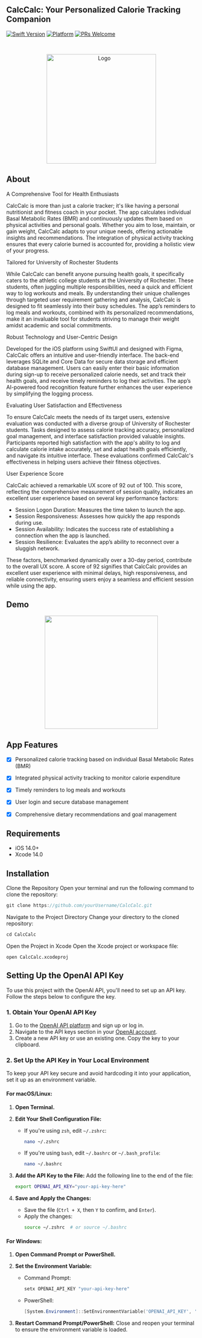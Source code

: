 CalcCalc: Your Personalized Calorie Tracking Companion
-----------------------
[![Swift Version][swift-image]][swift-url]
[![Platform](https://img.shields.io/cocoapods/p/LFAlertController.svg?style=flat)](http://cocoapods.org/pods/LFAlertController)
[![PRs Welcome](https://img.shields.io/badge/PRs-welcome-brightgreen.svg?style=flat-square)](http://makeapullrequest.com)



<br />
<p align="center">
  <a href="https://github.com/alexanderritik/Best-README-Template">
    <img src="https://github.com/user-attachments/assets/32ccd13b-b434-4354-88b7-b69b5af422e8" alt="Logo" width="290">
  </a>

## About

  <p align="center">

A Comprehensive Tool for Health Enthusiasts

CalcCalc is more than just a calorie tracker; it's like having a personal nutritionist and fitness coach in your pocket. The app calculates individual Basal Metabolic Rates (BMR) and continuously updates them based on physical activities and personal goals. Whether you aim to lose, maintain, or gain weight, CalcCalc adapts to your unique needs, offering actionable insights and recommendations. The integration of physical activity tracking ensures that every calorie burned is accounted for, providing a holistic view of your progress.

Tailored for University of Rochester Students

While CalcCalc can benefit anyone pursuing health goals, it specifically caters to the athletic college students at the University of Rochester. These students, often juggling multiple responsibilities, need a quick and efficient way to log workouts and meals. By understanding their unique challenges through targeted user requirement gathering and analysis, CalcCalc is designed to fit seamlessly into their busy schedules. The app’s reminders to log meals and workouts, combined with its personalized recommendations, make it an invaluable tool for students striving to manage their weight amidst academic and social commitments.

Robust Technology and User-Centric Design

Developed for the iOS platform using SwiftUI and designed with Figma, CalcCalc offers an intuitive and user-friendly interface. The back-end leverages SQLite and Core Data for secure data storage and efficient database management. Users can easily enter their basic information during sign-up to receive personalized calorie needs, set and track their health goals, and receive timely reminders to log their activities. The app’s AI-powered food recognition feature further enhances the user experience by simplifying the logging process.

Evaluating User Satisfaction and Effectiveness

To ensure CalcCalc meets the needs of its target users, extensive evaluation was conducted with a diverse group of University of Rochester students. Tasks designed to assess calorie tracking accuracy, personalized goal management, and interface satisfaction provided valuable insights. Participants reported high satisfaction with the app's ability to log and calculate calorie intake accurately, set and adapt health goals efficiently, and navigate its intuitive interface. These evaluations confirmed CalcCalc's effectiveness in helping users achieve their fitness objectives.

User Experience Score

CalcCalc achieved a remarkable UX score of 92 out of 100. This score, reflecting the comprehensive measurement of session quality, indicates an excellent user experience based on several key performance factors:

- Session Logon Duration: Measures the time taken to launch the app.
- Session Responsiveness: Assesses how quickly the app responds during use.
- Session Availability: Indicates the success rate of establishing a connection when the app is launched.
- Session Resilience: Evaluates the app’s ability to reconnect over a sluggish network.

These factors, benchmarked dynamically over a 30-day period, contribute to the overall UX score. A score of 92 signifies that CalcCalc provides an excellent user experience with minimal delays, high responsiveness, and reliable connectivity, ensuring users enjoy a seamless and efficient session while using the app.
  </p>
  

## Demo

  <p align="center">
<img src= "https://github.com/user-attachments/assets/1528639e-b168-4bc3-a97b-8c2bcf5d407a" width="300" >

</p>

## App Features

- [x] Personalized calorie tracking based on individual Basal Metabolic Rates (BMR)
- [x] Integrated physical activity tracking to monitor calorie expenditure
- [x] Timely reminders to log meals and workouts
- [x] User login and secure database management
- [x] Comprehensive dietary recommendations and goal management








## Requirements

- iOS 14.0+
- Xcode 14.0

## Installation

Clone the Repository
Open your terminal and run the following command to clone the repository:
``` swift
git clone https://github.com/yourUsername/CalcCalc.git
```


Navigate to the Project Directory
Change your directory to the cloned repository:

``` swift
cd CalcCalc
```

Open the Project in Xcode
Open the Xcode project or workspace file:

```
open CalcCalc.xcodeproj
```


## Setting Up the OpenAI API Key

To use this project with the OpenAI API, you'll need to set up an API key. Follow the steps below to configure the key.

### 1. **Obtain Your OpenAI API Key**

1. Go to the [OpenAI API platform](https://platform.openai.com/signup) and sign up or log in.
2. Navigate to the API keys section in your [OpenAI account](https://platform.openai.com/account/api-keys).
3. Create a new API key or use an existing one. Copy the key to your clipboard.

### 2. **Set Up the API Key in Your Local Environment**

To keep your API key secure and avoid hardcoding it into your application, set it up as an environment variable.

#### For macOS/Linux:

1. **Open Terminal.**

2. **Edit Your Shell Configuration File:**
   - If you're using `zsh`, edit `~/.zshrc`:
     ```bash
     nano ~/.zshrc
     ```
   - If you're using `bash`, edit `~/.bashrc` or `~/.bash_profile`:
     ```bash
     nano ~/.bashrc
     ```

3. **Add the API Key to the File:**
   Add the following line to the end of the file:
   ```bash
   export OPENAI_API_KEY="your-api-key-here"

4. **Save and Apply the Changes:**
   - Save the file (`Ctrl + X`, then `Y` to confirm, and `Enter`).
   - Apply the changes:
     ```bash
     source ~/.zshrc  # or source ~/.bashrc
     ```

#### For Windows:

1. **Open Command Prompt or PowerShell.**

2. **Set the Environment Variable:**
   - Command Prompt:
     ```cmd
     setx OPENAI_API_KEY "your-api-key-here"
     ```
   - PowerShell:
     ```powershell
     [System.Environment]::SetEnvironmentVariable('OPENAI_API_KEY', 'your-api-key-here', 'User')
     ```

3. **Restart Command Prompt/PowerShell:**
   Close and reopen your terminal to ensure the environment variable is loaded.





[swift-image]:https://img.shields.io/badge/swift-3.0-orange.svg
[swift-url]: https://swift.org/
[license-image]: https://img.shields.io/badge/License-MIT-blue.svg
[license-url]: LICENSE
[travis-image]: https://img.shields.io/travis/dbader/node-datadog-metrics/master.svg?style=flat-square
[travis-url]: https://travis-ci.org/dbader/node-datadog-metrics
[codebeat-image]: https://codebeat.co/badges/c19b47ea-2f9d-45df-8458-b2d952fe9dad
[codebeat-url]: https://codebeat.co/projects/github-com-vsouza-awesomeios-com


